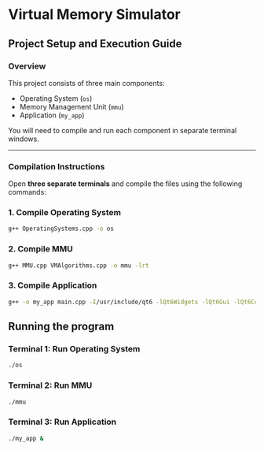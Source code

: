 # Virtual Memory Simulator 



## Project Setup and Execution Guide

### Overview
This project consists of three main components:
- Operating System (`os`)
- Memory Management Unit (`mmu`)
- Application (`my_app`)

You will need to compile and run each component in separate terminal windows.

---

### Compilation Instructions

Open **three separate terminals** and compile the files using the following commands:

### 1. Compile Operating System
```bash
g++ OperatingSystems.cpp -o os
```
### 2. Compile MMU
```bash
g++ MMU.cpp VMAlgorithms.cpp -o mmu -lrt
```
### 3. Compile Application
```bash
g++ -o my_app main.cpp -I/usr/include/qt6 -lQt6Widgets -lQt6Gui -lQt6Core -fPIC
```
## Running the program

### Terminal 1: Run Operating System
```bash
./os
```
### Terminal 2: Run MMU
```bash
./mmu
```
### Terminal 3: Run Application
```bash
./my_app &
```
